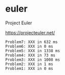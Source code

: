 # euler
Project Euler

https://projecteuler.net/

```
Problem7: XXX in 632 ms
Problem6: XXX in 0 ms
Problem5: XXX in 1338 ms
Problem4: XXX in 73 ms
Problem3: XXX in 1008 ms
Problem2: XXX in 1 ms
Problem1: XXX in 0 ms
```